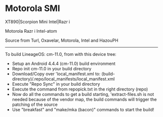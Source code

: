 Motorola SMI
===========================

XT890|Scorpion Mini Intel|Razr i

Motorola Razr i Intel-atom

Source from Turl, Oxavelar, Motorola, Intel and HazouPH

---------------------------------------------------------

To build LineageOS: cm-11.0, from with this device tree:
- Setup an Android 4.4.4 (cm-11.0) build environment
- Repo init cm-11.0 in your build directory
- Download/Copy over 'local_manifest.xml to:
(build-directory)/.repo/local_manifests/local_manifest.xml
- Execute "Repo Sync" in your build directory
- Execute the command from repopick.txt in the right directory (repo)
- Now do all the commands to get a build starting, 
'extract-files.sh is not needed because of the vendor map,
the build commands will trigger the patching of the source
- Use "breakfast" and "make/mka (bacon)" commands to start the build!

